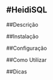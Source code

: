 #HeidiSQL
----------------------------------------------
##Descrição

##Instalação

##Configuração

##Como Utilizar

##Dicas